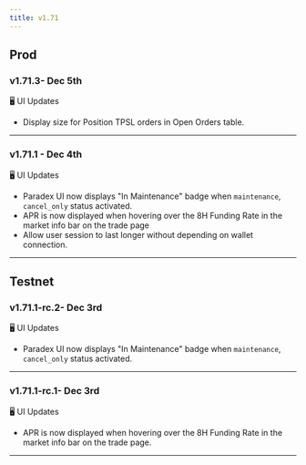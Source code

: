 ```yaml
---
title: v1.71
---
```


## Prod

### v1.71.3- Dec 5th

🖥️  UI Updates
* Display size for Position TPSL orders in  Open Orders table.

---

### v1.71.1 - Dec 4th
🖥️  UI Updates
* Paradex UI now displays "In Maintenance" badge when `maintenance`, `cancel_only` status activated.
* APR is now displayed when hovering over the 8H Funding  Rate in the market info bar on the trade page
* Allow user session to last longer without depending on wallet connection.
***

## Testnet

### v1.71.1-rc.2- Dec 3rd

🖥️  UI Updates
* Paradex UI now displays "In Maintenance" badge when `maintenance`, `cancel_only` status activated.

---

### v1.71.1-rc.1- Dec 3rd

🖥️  UI Updates
* APR is now displayed when hovering over the 8H Funding  Rate in the market info bar on the trade page.

***
